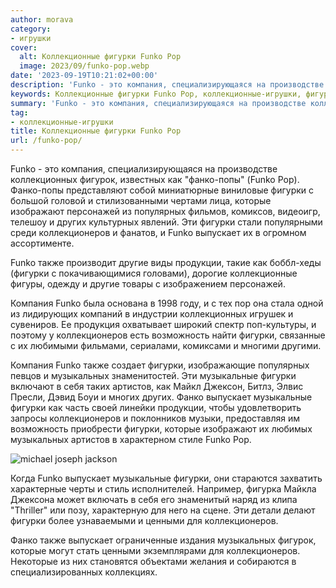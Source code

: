 ```yaml
---
author: morava
category:
- игрушки
cover:
  alt: Коллекционные фигурки Funko Pop
  image: 2023/09/funko-pop.webp
date: '2023-09-19T10:21:02+00:00'
description: 'Funko - это компания, специализирующаяся на производстве коллекционных фигурок, известных как "фанко-попы" (Funko Pop). Фанко-попы представляют собой...'
keywords: Коллекционные фигурки Funko Pop, коллекционные-игрушки, фигурки, funko, коллекционеров, фанко, выпускает, компания, которые, также, музыкальных, музыкальные, коллекционных, фигурок, попы, pop, изображают
summary: 'Funko - это компания, специализирующаяся на производстве коллекционных фигурок, известных как "фанко-попы" (Funko Pop). Фанко-попы представляют собой...'
tag:
- коллекционные-игрушки
title: Коллекционные фигурки Funko Pop
url: /funko-pop/
---
```


Funko - это компания, специализирующаяся на производстве коллекционных фигурок, известных как "фанко-попы" (Funko Pop). Фанко-попы представляют собой миниатюрные виниловые фигурки с большой головой и стилизованными чертами лица, которые изображают персонажей из популярных фильмов, комиксов, видеоигр, телешоу и других культурных явлений. Эти фигурки стали популярными среди коллекционеров и фанатов, и Funko выпускает их в огромном ассортименте.

Funko также производит другие виды продукции, такие как боббл-хеды (фигурки с покачивающимися головами), дорогие коллекционные фигуры, одежду и другие товары с изображением персонажей.

Компания Funko была основана в 1998 году, и с тех пор она стала одной из лидирующих компаний в индустрии коллекционных игрушек и сувениров. Ее продукция охватывает широкий спектр поп-культуры, и поэтому у коллекционеров есть возможность найти фигурки, связанные с их любимыми фильмами, сериалами, комиксами и многими другими.

Компания Funko также создает фигурки, изображающие популярных певцов и музыкальных знаменитостей. Эти музыкальные фигурки включают в себя таких артистов, как Майкл Джексон, Битлз, Элвис Пресли, Дэвид Боуи и многих других. Фанко выпускает музыкальные фигурки как часть своей линейки продукции, чтобы удовлетворить запросы коллекционеров и поклонников музыки, предоставляя им возможность приобрести фигурки, которые изображают их любимых музыкальных артистов в характерном стиле Funko Pop.

![michael joseph jackson](https://www.adora.ru2023/09/michael-joseph-jackson.webp)

Когда Funko выпускает музыкальные фигурки, они стараются захватить характерные черты и стиль исполнителей. Например, фигурка Майкла Джексона может включать в себя его знаменитый наряд из клипа "Thriller" или позу, характерную для него на сцене. Эти детали делают фигурки более узнаваемыми и ценными для коллекционеров.

Фанко также выпускает ограниченные издания музыкальных фигурок, которые могут стать ценными экземплярами для коллекционеров. Некоторые из них становятся объектами желания и собираются в специализированных коллекциях.